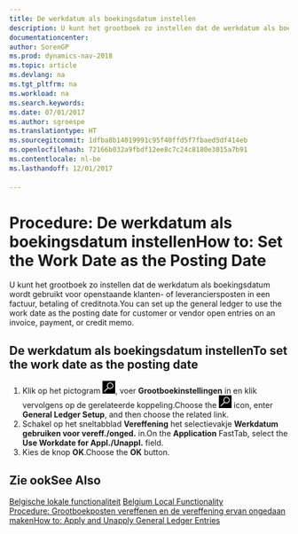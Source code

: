 ```yaml
---
title: De werkdatum als boekingsdatum instellen
description: U kunt het grootboek zo instellen dat de werkdatum als boekingsdatum wordt gebruikt voor openstaande klanten- of leveranciersposten in een factuur, betaling of creditnota.
documentationcenter: 
author: SorenGP
ms.prod: dynamics-nav-2018
ms.topic: article
ms.devlang: na
ms.tgt_pltfrm: na
ms.workload: na
ms.search.keywords: 
ms.date: 07/01/2017
ms.author: sgroespe
ms.translationtype: HT
ms.sourcegitcommit: 1dfba8b14019991c95f40ffd5f7fbaed5df414eb
ms.openlocfilehash: 72166b032a9fbdf12ee8c7c24c8180e3015a7b91
ms.contentlocale: nl-be
ms.lasthandoff: 12/01/2017

---
```

# <a name="how-to-set-the-work-date-as-the-posting-date"></a><span data-ttu-id="ba01a-103">Procedure: De werkdatum als boekingsdatum instellen</span><span class="sxs-lookup"><span data-stu-id="ba01a-103">How to: Set the Work Date as the Posting Date</span></span>
<span data-ttu-id="ba01a-104">U kunt het grootboek zo instellen dat de werkdatum als boekingsdatum wordt gebruikt voor openstaande klanten- of leveranciersposten in een factuur, betaling of creditnota.</span><span class="sxs-lookup"><span data-stu-id="ba01a-104">You can set up the general ledger to use the work date as the posting date for customer or vendor open entries on an invoice, payment, or credit memo.</span></span>  

## <a name="to-set-the-work-date-as-the-posting-date"></a><span data-ttu-id="ba01a-105">De werkdatum als boekingsdatum instellen</span><span class="sxs-lookup"><span data-stu-id="ba01a-105">To set the work date as the posting date</span></span>  

1.  <span data-ttu-id="ba01a-106">Klik op het pictogram ![Zoeken naar pagina of rapport](../../media/ui-search/search_small.png "pictogram Zoeken naar pagina of rapport"), voer **Grootboekinstellingen** in en klik vervolgens op de gerelateerde koppeling.</span><span class="sxs-lookup"><span data-stu-id="ba01a-106">Choose the ![Search for Page or Report](../../media/ui-search/search_small.png "Search for Page or Report icon") icon, enter **General Ledger Setup**, and then choose the related link.</span></span>  
2.  <span data-ttu-id="ba01a-107">Schakel op het sneltabblad **Vereffening** het selectievakje **Werkdatum gebruiken voor vereff./onged.** in.</span><span class="sxs-lookup"><span data-stu-id="ba01a-107">On the **Application** FastTab, select the **Use Workdate for Appl./Unappl.** field.</span></span>  
3.  <span data-ttu-id="ba01a-108">Kies de knop **OK**.</span><span class="sxs-lookup"><span data-stu-id="ba01a-108">Choose the **OK** button.</span></span>  

## <a name="see-also"></a><span data-ttu-id="ba01a-109">Zie ook</span><span class="sxs-lookup"><span data-stu-id="ba01a-109">See Also</span></span>  
 <span data-ttu-id="ba01a-110">[Belgische lokale functionaliteit](belgium-local-functionality.md) </span><span class="sxs-lookup"><span data-stu-id="ba01a-110">[Belgium Local Functionality](belgium-local-functionality.md) </span></span>  
 [<span data-ttu-id="ba01a-111">Procedure: Grootboekposten vereffenen en de vereffening ervan ongedaan maken</span><span class="sxs-lookup"><span data-stu-id="ba01a-111">How to: Apply and Unapply General Ledger Entries</span></span>](how-to-apply-and-unapply-general-ledger-entries.md)

